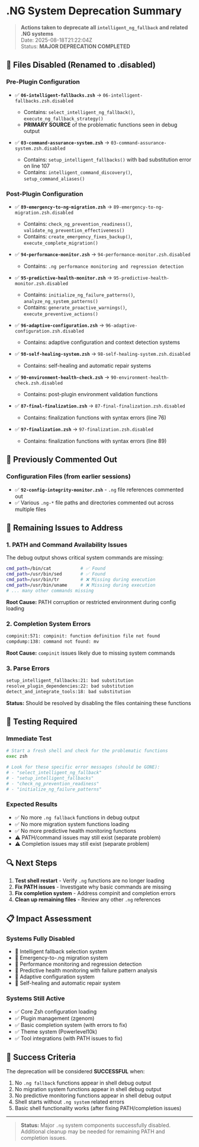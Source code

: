 # .NG System Deprecation Summary

> **Actions taken to deprecate all `intelligent_ng_fallback` and related .NG systems**  
> Date: 2025-08-18T21:22:04Z  
> Status: **MAJOR DEPRECATION COMPLETED**

## 🚫 Files Disabled (Renamed to .disabled)

### Pre-Plugin Configuration
- ✅ **`06-intelligent-fallbacks.zsh`** → `06-intelligent-fallbacks.zsh.disabled`
  - Contains: `select_intelligent_ng_fallback()`, `execute_ng_fallback_strategy()`
  - **PRIMARY SOURCE** of the problematic functions seen in debug output

- ✅ **`03-command-assurance-system.zsh`** → `03-command-assurance-system.zsh.disabled`
  - Contains: `setup_intelligent_fallbacks()` with bad substitution error on line 107
  - Contains: `intelligent_command_discovery()`, `setup_command_aliases()`

### Post-Plugin Configuration  
- ✅ **`89-emergency-to-ng-migration.zsh`** → `89-emergency-to-ng-migration.zsh.disabled`
  - Contains: `check_ng_prevention_readiness()`, `validate_ng_prevention_effectiveness()`
  - Contains: `create_emergency_fixes_backup()`, `execute_complete_migration()`

- ✅ **`94-performance-monitor.zsh`** → `94-performance-monitor.zsh.disabled`
  - Contains: `.ng performance monitoring and regression detection`

- ✅ **`95-predictive-health-monitor.zsh`** → `95-predictive-health-monitor.zsh.disabled`
  - Contains: `initialize_ng_failure_patterns()`, `analyze_ng_system_patterns()`
  - Contains: `generate_proactive_warnings()`, `execute_preventive_actions()`

- ✅ **`96-adaptive-configuration.zsh`** → `96-adaptive-configuration.zsh.disabled`
  - Contains: adaptive configuration and context detection systems

- ✅ **`98-self-healing-system.zsh`** → `98-self-healing-system.zsh.disabled`
  - Contains: self-healing and automatic repair systems

- ✅ **`90-environment-health-check.zsh`** → `90-environment-health-check.zsh.disabled`
  - Contains: post-plugin environment validation functions

- ✅ **`87-final-finalization.zsh`** → `87-final-finalization.zsh.disabled`
  - Contains: finalization functions with syntax errors (line 76)

- ✅ **`97-finalization.zsh`** → `97-finalization.zsh.disabled`
  - Contains: finalization functions with syntax errors (line 89)

## 🔧 Previously Commented Out

### Configuration Files (from earlier sessions)
- ✅ **`92-config-integrity-monitor.zsh`** - `.ng` file references commented out
- ✅ Various `.ng-*` file paths and directories commented out across multiple files

## 🚨 Remaining Issues to Address

### 1. PATH and Command Availability Issues
The debug output shows critical system commands are missing:
```bash
cmd_path=/bin/cat           # ✅ Found
cmd_path=/usr/bin/sed       # ✅ Found  
cmd_path=/usr/bin/tr        # ❌ Missing during execution
cmd_path=/usr/bin/uname     # ❌ Missing during execution
# ... many other commands missing
```

**Root Cause:** PATH corruption or restricted environment during config loading

### 2. Completion System Errors
```bash
compinit:571: compinit: function definition file not found
compdump:138: command not found: mv
```

**Root Cause:** `compinit` issues likely due to missing system commands

### 3. Parse Errors  
```bash
setup_intelligent_fallbacks:21: bad substitution
resolve_plugin_dependencies:22: bad substitution
detect_and_integrate_tools:18: bad substitution
```

**Status:** Should be resolved by disabling the files containing these functions

## 🧪 Testing Required

### Immediate Test
```bash
# Start a fresh shell and check for the problematic functions
exec zsh

# Look for these specific error messages (should be GONE):
# - "select_intelligent_ng_fallback"
# - "setup_intelligent_fallbacks" 
# - "check_ng_prevention_readiness"
# - "initialize_ng_failure_patterns"
```

### Expected Results
- ✅ No more `.ng fallback` functions in debug output
- ✅ No more migration system functions loading
- ✅ No more predictive health monitoring functions
- ⚠️  PATH/command issues may still exist (separate problem)
- ⚠️  Completion issues may still exist (separate problem)

## 🔍 Next Steps

1. **Test shell restart** - Verify `.ng` functions are no longer loading
2. **Fix PATH issues** - Investigate why basic commands are missing
3. **Fix completion system** - Address compinit and completion errors  
4. **Clean up remaining files** - Review any other `.ng` references

## 📋 Impact Assessment

### Systems Fully Disabled
- 🚫 Intelligent fallback selection system
- 🚫 Emergency-to-.ng migration system  
- 🚫 Performance monitoring and regression detection
- 🚫 Predictive health monitoring with failure pattern analysis
- 🚫 Adaptive configuration system
- 🚫 Self-healing and automatic repair system

### Systems Still Active
- ✅ Core Zsh configuration loading
- ✅ Plugin management (zgenom)
- ✅ Basic completion system (with errors to fix)
- ✅ Theme system (Powerlevel10k)
- ✅ Tool integrations (with PATH issues to fix)

## 🎯 Success Criteria

The deprecation will be considered **SUCCESSFUL** when:
1. No `.ng fallback` functions appear in shell debug output
2. No migration system functions appear in shell debug output  
3. No predictive monitoring functions appear in shell debug output
4. Shell starts without `.ng system` related errors
5. Basic shell functionality works (after fixing PATH/completion issues)

---

> **Status:** Major `.ng` system components successfully disabled. Additional cleanup may be needed for remaining PATH and completion issues.
